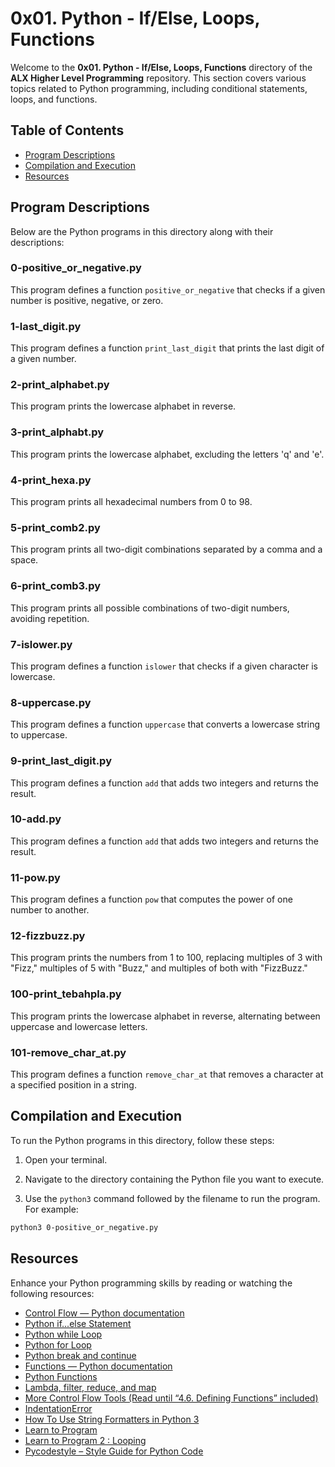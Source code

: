 # 0x01. Python - If/Else, Loops, Functions

Welcome to the **0x01. Python - If/Else, Loops, Functions** directory of the **ALX Higher Level Programming** repository. This section covers various topics related to Python programming, including conditional statements, loops, and functions.

## Table of Contents

- [Program Descriptions](#program-descriptions)
- [Compilation and Execution](#compilation-and-execution)
- [Resources](#resources)

## Program Descriptions

Below are the Python programs in this directory along with their descriptions:

### 0-positive_or_negative.py

This program defines a function `positive_or_negative` that checks if a given number is positive, negative, or zero.

### 1-last_digit.py

This program defines a function `print_last_digit` that prints the last digit of a given number.

### 2-print_alphabet.py

This program prints the lowercase alphabet in reverse.

### 3-print_alphabt.py

This program prints the lowercase alphabet, excluding the letters 'q' and 'e'.

### 4-print_hexa.py

This program prints all hexadecimal numbers from 0 to 98.

### 5-print_comb2.py

This program prints all two-digit combinations separated by a comma and a space.

### 6-print_comb3.py

This program prints all possible combinations of two-digit numbers, avoiding repetition.

### 7-islower.py

This program defines a function `islower` that checks if a given character is lowercase.

### 8-uppercase.py

This program defines a function `uppercase` that converts a lowercase string to uppercase.

### 9-print_last_digit.py

This program defines a function `add` that adds two integers and returns the result.

### 10-add.py

This program defines a function `add` that adds two integers and returns the result.

### 11-pow.py

This program defines a function `pow` that computes the power of one number to another.

### 12-fizzbuzz.py

This program prints the numbers from 1 to 100, replacing multiples of 3 with "Fizz," multiples of 5 with "Buzz," and multiples of both with "FizzBuzz."

### 100-print_tebahpla.py

This program prints the lowercase alphabet in reverse, alternating between uppercase and lowercase letters.

### 101-remove_char_at.py

This program defines a function `remove_char_at` that removes a character at a specified position in a string.


## Compilation and Execution

To run the Python programs in this directory, follow these steps:

1. Open your terminal.

2. Navigate to the directory containing the Python file you want to execute.

3. Use the `python3` command followed by the filename to run the program. For example:

```bash
python3 0-positive_or_negative.py
```

## Resources

Enhance your Python programming skills by reading or watching the following resources:

- [Control Flow — Python documentation](https://docs.python.org/3/tutorial/controlflow.html)
- [Python if...else Statement](https://www.programiz.com/python-programming/if-elif-else)
- [Python while Loop](https://www.programiz.com/python-programming/while-loop)
- [Python for Loop](https://www.programiz.com/python-programming/for-loop)
- [Python break and continue](https://www.programiz.com/python-programming/break-continue)
- [Functions — Python documentation](https://docs.python.org/3/tutorial/controlflow.html#defining-functions)
- [Python Functions](https://realpython.com/defining-your-own-python-function/)
- [Lambda, filter, reduce, and map](https://www.python-course.eu/python3_lambda.php)
- [More Control Flow Tools (Read until “4.6. Defining Functions” included)](https://docs.python.org/3/tutorial/controlflow.html)
- [IndentationError](https://docs.python.org/3/reference/lexical_analysis.html#indentation)
- [How To Use String Formatters in Python 3](https://realpython.com/python-string-formatting/)
- [Learn to Program](https://docs.python.org/3/tutorial/introduction.html)
- [Learn to Program 2 : Looping](https://docs.python.org/3/tutorial/controlflow.html#the-range-function)
- [Pycodestyle – Style Guide for Python Code](https://pep8.org/)

